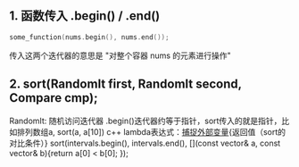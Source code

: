 ## 1. 函数传入 .begin() / .end()
```c++
some_function(nums.begin(), nums.end());
```
传入这两个迭代器的意思是 "对整个容器 nums 的元素进行操作"


## 2. sort(RandomIt first, RandomIt second, Compare cmp);
RandomIt: 随机访问迭代器
.begin()迭代器约等于指针，sort传入的就是指针，比如排列数组a, sort(a, a[10])
c++ lambda表达式：[捕捉外部变量](传入参数){返回值（sort的对比条件）}
sort(intervals.begin(), intervals.end(),
    [](const vector<int>& a, const vector<int>& b){return a[0] < b[0]; });